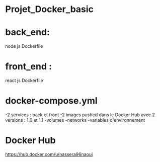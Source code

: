 # Projet_Docker_basic

# back_end:
node js 
Dockerfile

# front_end :
react js 
Dockerfile

# docker-compose.yml 
-2 services : back et front 
-2 images pushed dans le Docker Hub  avec 2 versions : 1.0  et 1.1
-volumes 
-networks 
-variables d'environnement 

# Docker Hub 

https://hub.docker.com/u/nassera96naoui
